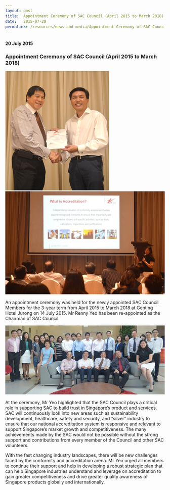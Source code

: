 ```yaml
---
layout: post
title:  Appointment Ceremony of SAC Council (April 2015 to March 2018)
date:   2015-07-20
permalink: /resources/news-and-media/Appointment-Ceremony-of-SAC-Council-April-2015-to-March-2018
---
```

#### 20 July 2015
### **Appointment Ceremony of SAC Council (April 2015 to March 2018)**

![sac-pic1](/images/SAC-pic1.png)![sac-pic2](/images/SAC-pic2.png)

An appointment ceremony was held for the newly appointed SAC Council Members for the 3-year term from April 2015 to March 2018 at Genting Hotel Jurong on 14 July 2015. Mr Renny Yeo has been re-appointed as the Chairman of SAC Council.

![sac-pic3](/images/SAC-pic3.png)

At the ceremony, Mr Yeo highlighted that the SAC Council plays a critical role in supporting SAC to build trust in Singapore’s product and services. SAC will continuously look into new areas such as sustainability development, healthcare, safety and security, and “silver” industry to ensure that our national accreditation system is responsive and relevant to support Singapore’s market growth and competitiveness. The many achievements made by the SAC would not be possible without the strong support and contributions from every member of the Council and other SAC volunteers.

With the fast changing industry landscapes, there will be new challenges faced by the conformity and accreditation arena. Mr Yeo urged all members to continue their support and help in developing a robust strategic plan that can help Singapore industries understand and leverage on accreditation to gain greater competitiveness and drive greater quality awareness of Singapore products globally and internationally.
